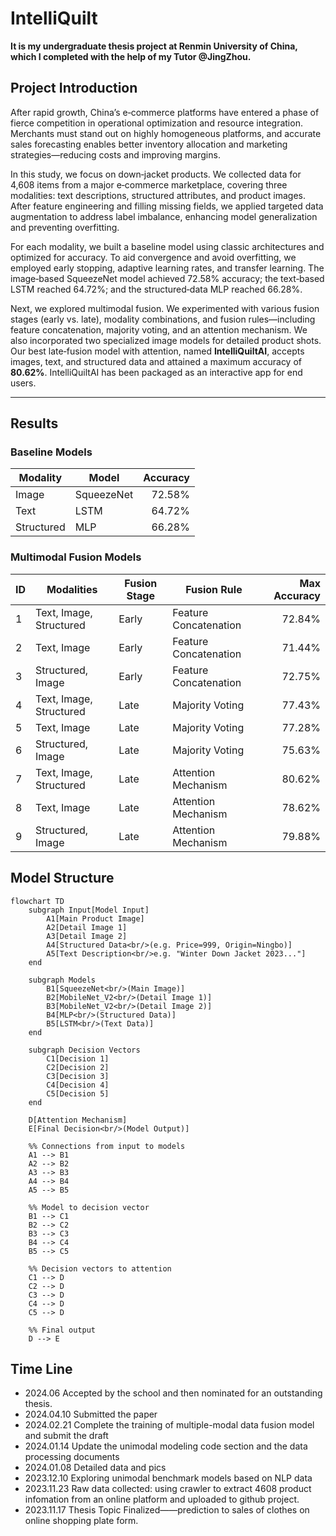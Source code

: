# IntelliQuilt
**It is my undergraduate thesis project at Renmin University of China, which I completed with the help of my Tutor @JingZhou.**

## Project Introduction

After rapid growth, China’s e‑commerce platforms have entered a phase of fierce competition in operational optimization and resource integration. Merchants must stand out on highly homogeneous platforms, and accurate sales forecasting enables better inventory allocation and marketing strategies—reducing costs and improving margins.

In this study, we focus on down‑jacket products. We collected data for 4,608 items from a major e‑commerce marketplace, covering three modalities: text descriptions, structured attributes, and product images. After feature engineering and filling missing fields, we applied targeted data augmentation to address label imbalance, enhancing model generalization and preventing overfitting.

For each modality, we built a baseline model using classic architectures and optimized for accuracy. To aid convergence and avoid overfitting, we employed early stopping, adaptive learning rates, and transfer learning. The image‑based SqueezeNet model achieved 72.58% accuracy; the text‑based LSTM reached 64.72%; and the structured‑data MLP reached 66.28%.

Next, we explored multimodal fusion. We experimented with various fusion stages (early vs. late), modality combinations, and fusion rules—including feature concatenation, majority voting, and an attention mechanism. We also incorporated two specialized image models for detailed product shots. Our best late‑fusion model with attention, named **IntelliQuiltAI**, accepts images, text, and structured data and attained a maximum accuracy of **80.62%**. IntelliQuiltAI has been packaged as an interactive app for end users.

---

## Results

### Baseline Models

| Modality    | Model       | Accuracy |
|-------------|-------------|---------:|
| Image       | SqueezeNet  |   72.58% |
| Text        | LSTM        |   64.72% |
| Structured  | MLP         |   66.28% |

### Multimodal Fusion Models

| ID | Modalities                   | Fusion Stage | Fusion Rule             | Max Accuracy |
|----|------------------------------|--------------|-------------------------|-------------:|
| 1  | Text, Image, Structured      | Early        | Feature Concatenation   |      72.84% |
| 2  | Text, Image                  | Early        | Feature Concatenation   |      71.44% |
| 3  | Structured, Image            | Early        | Feature Concatenation   |      72.75% |
| 4  | Text, Image, Structured      | Late         | Majority Voting         |      77.43% |
| 5  | Text, Image                  | Late         | Majority Voting         |      77.28% |
| 6  | Structured, Image            | Late         | Majority Voting         |      75.63% |
| 7  | Text, Image, Structured      | Late         | Attention Mechanism     |      80.62% |
| 8  | Text, Image                  | Late         | Attention Mechanism     |      78.62% |
| 9  | Structured, Image            | Late         | Attention Mechanism     |      79.88% |

## Model Structure
```mermaid
flowchart TD
    subgraph Input[Model Input]
        A1[Main Product Image]
        A2[Detail Image 1]
        A3[Detail Image 2]
        A4[Structured Data<br/>(e.g. Price=999, Origin=Ningbo)]
        A5[Text Description<br/>e.g. "Winter Down Jacket 2023..."]
    end

    subgraph Models
        B1[SqueezeNet<br/>(Main Image)]
        B2[MobileNet_V2<br/>(Detail Image 1)]
        B3[MobileNet_V2<br/>(Detail Image 2)]
        B4[MLP<br/>(Structured Data)]
        B5[LSTM<br/>(Text Data)]
    end

    subgraph Decision Vectors
        C1[Decision 1]
        C2[Decision 2]
        C3[Decision 3]
        C4[Decision 4]
        C5[Decision 5]
    end

    D[Attention Mechanism]
    E[Final Decision<br/>(Model Output)]

    %% Connections from input to models
    A1 --> B1
    A2 --> B2
    A3 --> B3
    A4 --> B4
    A5 --> B5

    %% Model to decision vector
    B1 --> C1
    B2 --> C2
    B3 --> C3
    B4 --> C4
    B5 --> C5

    %% Decision vectors to attention
    C1 --> D
    C2 --> D
    C3 --> D
    C4 --> D
    C5 --> D

    %% Final output
    D --> E
```



## Time Line 
+ 2024.06 Accepted by the school and then nominated for an outstanding thesis.
+ 2024.04.10 Submitted the paper
+ 2024.02.21 Complete the training of multiple-modal data fusion model and submit the draft
+ 2024.01.14 Update the unimodal modeling code section and the data processing documents
+ 2024.01.08 Detailed data and pics
+ 2023.12.10 Exploring unimodal benchmark models based on NLP data
+ 2023.11.23 Raw data collected: using crawler to extract 4608 product infomation from an online platform and uploaded to github project.
+ 2023.11.17 Thesis Topic Finalized——prediction to sales of clothes on online shopping plate form.
